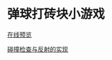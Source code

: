 # 弹球打砖块小游戏

[在线预览](https://pinball.sparklinm.cn/)

[碰撞检查与反射的实现](https://blog.sparklinm.cn/blog/web/%E5%B9%B3%E9%9D%A2%E5%87%A0%E4%BD%95%E7%A2%B0%E6%92%9E.html)
